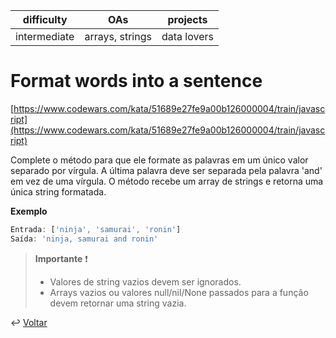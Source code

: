 | difficulty   | OAs             | projects    |
| ------------ | --------------- | ----------- |
| intermediate | arrays, strings | data lovers |

# Format words into a sentence

[https://www.codewars.com/kata/51689e27fe9a00b126000004/train/javascript](https://www.codewars.com/kata/51689e27fe9a00b126000004/train/javascript)

Complete o método para que ele formate as palavras em um único valor separado
por vírgula. A última palavra deve ser separada pela palavra 'and' em vez de uma
vírgula. O método recebe um array de strings e retorna uma única string formatada.

**Exemplo**

```js
Entrada: ['ninja', 'samurai', 'ronin']
Saída: 'ninja, samurai and ronin'
```

> **Importante** ❗
>
> - Valores de string vazios devem ser ignorados.
> - Arrays vazios ou valores null/nil/None passados ​​para a função devem
>   retornar uma string vazia.

↩️ [Voltar](../../README.md)
